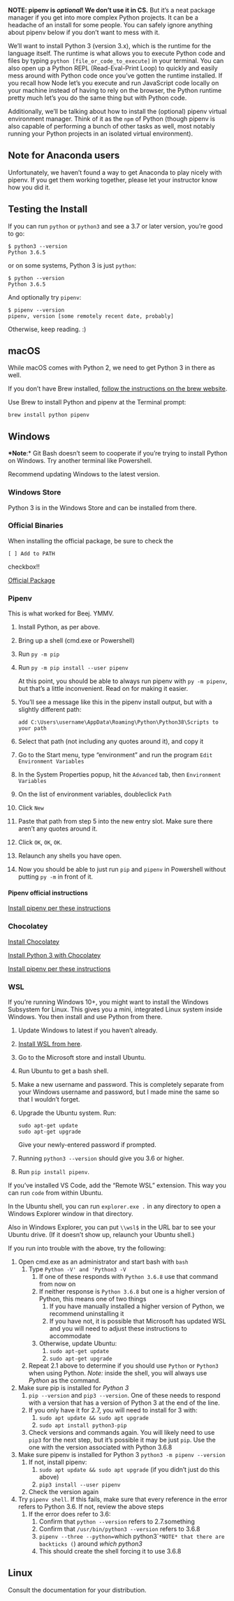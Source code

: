 **NOTE: pipenv is _optional_! We don’t use it in CS.** But it’s a neat package manager if you get into more complex Python projects. It can be a headache of an install for some people. You can safely ignore anything about pipenv below if you don’t want to mess with it.

We’ll want to install Python 3 (version 3.x), which is the runtime for the language itself. The runtime is what allows you to execute Python code and files by typing `python [file_or_code_to_execute]` in your terminal. You can also open up a Python REPL (Read-Eval-Print Loop) to quickly and easily mess around with Python code once you’ve gotten the runtime installed. If you recall how Node let’s you execute and run JavaScript code locally on your machine instead of having to rely on the browser, the Python runtime pretty much let’s you do the same thing but with Python code.

Additionally, we’ll be talking about how to install the (optional) pipenv virtual environment manager. Think of it as the `npm` of Python (though pipenv is also capable of performing a bunch of other tasks as well, most notably running your Python projects in an isolated virtual environment).

## Note for Anaconda users

Unfortunately, we haven’t found a way to get Anaconda to play nicely with pipenv. If you get them working together, please let your instructor know how you did it.

## Testing the Install

If you can run `python` or `python3` and see a 3.7 or later version, you’re good to go:

    $ python3 --version
    Python 3.6.5

or on some systems, Python 3 is just `python`:

    $ python --version
    Python 3.6.5

And optionally try `pipenv`:

    $ pipenv --version
    pipenv, version [some remotely recent date, probably]

Otherwise, keep reading. :)

## macOS

While macOS comes with Python 2, we need to get Python 3 in there as well.

If you don’t have Brew installed, [follow the instructions on the brew website](https://brew.sh/).

Use Brew to install Python and pipenv at the Terminal prompt:

    brew install python pipenv

## Windows

**\*Note**:\* Git Bash doesn’t seem to cooperate if you’re trying to install Python on Windows. Try another terminal like Powershell.

Recommend updating Windows to the latest version.

### Windows Store

Python 3 is in the Windows Store and can be installed from there.

### Official Binaries

When installing the official package, be sure to check the

    [ ] Add to PATH

checkbox!!

[Official Package](https://www.python.org/downloads/windows/)

### Pipenv

This is what worked for Beej. YMMV.

1.  Install Python, as per above.
2.  Bring up a shell (cmd.exe or Powershell)
3.  Run `py -m pip`
4.  Run `py -m pip install --user pipenv`

    At this point, you should be able to always run pipenv with `py -m pipenv`, but that’s a little inconvenient. Read on for making it easier.

5.  You’ll see a message like this in the pipenv install output, but with a slightly different path:

        add C:\Users\username\AppData\Roaming\Python\Python38\Scripts to your path

6.  Select that path (not including any quotes around it), and copy it
7.  Go to the Start menu, type “environment” and run the program `Edit Environment Variables`
8.  In the System Properties popup, hit the `Advanced` tab, then `Environment Variables`
9.  On the list of environment variables, doubleclick `Path`
10. Click `New`
11. Paste that path from step 5 into the new entry slot. Make sure there aren’t any quotes around it.
12. Click `OK`, `OK`, `OK`.
13. Relaunch any shells you have open.
14. Now you should be able to just run `pip` and `pipenv` in Powershell without putting `py -m` in front of it.

#### Pipenv official instructions

[Install pipenv per these instructions](http://docs.python-guide.org/en/latest/dev/virtualenvs/#virtualenvironments-ref)

### Chocolatey

[Install Chocolatey](https://chocolatey.org/install)

[Install Python 3 with Chocolatey](https://chocolatey.org/packages/python3)

[Install pipenv per these instructions](http://docs.python-guide.org/en/latest/dev/virtualenvs/#virtualenvironments-ref)

### WSL

If you’re running Windows 10+, you might want to install the Windows Subsystem for Linux. This gives you a mini, integrated Linux system inside Windows. You then install and use Python from there.

1.  Update Windows to latest if you haven’t already.
2.  [Install WSL from here](https://docs.microsoft.com/en-us/windows/wsl/install-win10).
3.  Go to the Microsoft store and install Ubuntu.
4.  Run Ubuntu to get a bash shell.
5.  Make a new username and password. This is completely separate from your Windows username and password, but I made mine the same so that I wouldn’t forget.
6.  Upgrade the Ubuntu system. Run:

        sudo apt-get update
        sudo apt-get upgrade

    Give your newly-entered password if prompted.

7.  Running `python3 --version` should give you 3.6 or higher.
8.  Run `pip install pipenv`.

If you’ve installed VS Code, add the “Remote WSL” extension. This way you can run `code` from within Ubuntu.

In the Ubuntu shell, you can run `explorer.exe .` in any directory to open a Windows Explorer window in that directory.

Also in Windows Explorer, you can put `\\wsl$` in the URL bar to see your Ubuntu drive. (If it doesn’t show up, relaunch your Ubuntu shell.)

If you run into trouble with the above, try the following:

1.  Open cmd.exe as an administrator and start bash with `bash`
    1.  Type `Python -V' and 'Python3 -V`
        1.  If one of these responds with `Python 3.6.8` use that command from now on
        2.  If neither response is `Python 3.6.8` but one is a higher version of Python, this means one of two things
            1.  If you have manually installed a higher version of Python, we recommend uninstalling it
            2.  If you have not, it is possible that Microsoft has updated WSL and you will need to adjust these instructions to accommodate
        3.  Otherwise, update Ubuntu:
            1.  `sudo apt-get update`
            2.  `sudo apt-get upgrade`
    2.  Repeat 2.1 above to determine if you should use `Python` or `Python3` when using Python. _Note:_ inside the shell, you will always use _Python_ as the command.
2.  Make sure pip is installed for _Python 3_
    1.  `pip --version` and `pip3 --version`. One of these needs to respond with a version that has a version of Python 3 at the end of the line.
    2.  If you only have it for 2.7, you will need to install for 3 with:
        1.  `sudo apt update && sudo apt upgrade`
        2.  `sudo apt install python3-pip`
    3.  Check versions and commands again. You will likely need to use `pip3` for the next step, but it’s possible it may be just `pip`. Use the one with the version associated with Python 3.6.8
3.  Make sure pipenv is installed for Python 3 `python3 -m pipenv --version`
    1.  If not, install pipenv:
        1.  `sudo apt update && sudo apt upgrade` (if you didn’t just do this above)
        2.  `pip3 install --user pipenv`
    2.  Check the version again
4.  Try `pipenv shell`. If this fails, make sure that every reference in the error refers to Python 3.6. If not, review the above steps
    1.  If the error does refer to 3.6:
        1.  Confirm that `python --version` refers to 2.7.something
        2.  Confirm that `/usr/bin/python3 --version` refers to 3.6.8
        3.  `pipenv --three --python=`which python3\``*NOTE* that there are backticks (`) around _which python3_
        4.  This should create the shell forcing it to use 3.6.8

## Linux

Consult the documentation for your distribution.
